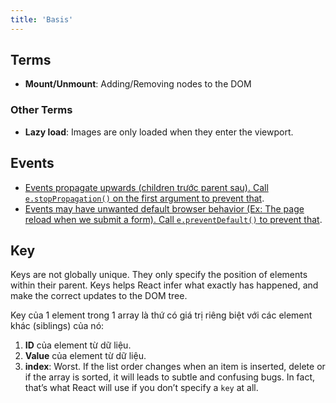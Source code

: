 ```yaml
---
title: 'Basis'
---
```


## Terms

- **Mount/Unmount**: Adding/Removing nodes to the DOM

### Other Terms

- **Lazy load**: Images are only loaded when they enter the viewport.

## Events

- [Events propagate upwards (children trước parent sau). Call `e.stopPropagation()` on the first argument to prevent that](https://beta.reactjs.org/learn/responding-to-events#event-propagation).
- [Events may have unwanted default browser behavior (Ex: The page reload when we submit a form). Call `e.preventDefault()` to prevent that](https://beta.reactjs.org/learn/responding-to-events#preventing-default-behavior).

## Key

Keys are not globally unique. They only specify the position of elements within their parent. Keys helps React infer what exactly has happened, and make the correct updates to the DOM tree.

Key của 1 element trong 1 array là thứ có giá trị riêng biệt với các element khác (siblings) của nó:

1. **ID** của element từ dữ liệu.
2. **Value** của element từ dữ liệu.
3. **index**: Worst. If the list order changes when an item is inserted, delete or if the array is sorted, it will leads to subtle and confusing bugs. In fact, that’s what React will use if you don’t specify a `key` at all.
